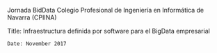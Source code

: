Jornada BidData Colegio Profesional de Ingeniería en Informática de Navarra (CPIINA)

Title: Infraestructura definida por software para el BigData empresarial

    Date: November 2017
    
